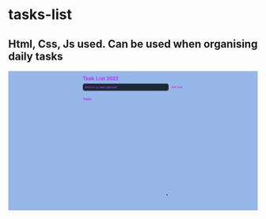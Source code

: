 # tasks-list

<h2>Html, Css, Js used. Can be used when organising daily tasks</h2>

<img src="task.gif">


